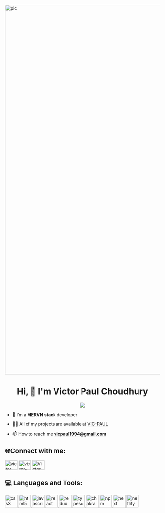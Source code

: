 <img src="https://t4.ftcdn.net/jpg/02/78/37/47/360_F_278374738_ypRn0utOVnebuhmpSrDiwkzFsdqEm0aa.jpg" alt="pic" width="1200"/>

<h1 align="center">Hi, 🙋 I'm Victor Paul Choudhury</h1>

   
<p align="center">
  <a href="https://github.com/DenverCoder1/readme-typing-svg"><img src="https://readme-typing-svg.herokuapp.com?font=Time+New+Roman&color=cyan&size=25&center=true&vCenter=true&width=600&height=100&lines=Welcome+to+my+github+profile;I+am+a+Full+Stack+Web+Developer"></a>
</p>

 - 🌱 I’m a **MERVN stack** developer

- 👨‍💻 All of my projects are available at [VIC-PAUL](https://vic-paul.github.io/)

- 📫 How to reach me **vicpaul1994@gmail.com**

 <h2 align="left">🌐Connect with me:</h2>
<p align="left">
<a href="https://twitter.com/victor__paul" target="blank"><img align="center" src="https://skillicons.dev/icons?i=twitter" alt="victor__paul" height="30" width="40" /></a>
<a href="https://linkedin.com/in/victor-paul-choudhury" target="blank"><img align="center" src="https://skillicons.dev/icons?i=linkedin" alt="victor-paul-choudhury" height="30" width="40" /></a>
<a href="https://discord.gg/Victor Paul#6459" target="blank"><img align="center" src="https://skillicons.dev/icons?i=discord" alt="Victor Paul#6459" height="30" width="40" /></a>
</p>

<h2 align="left">💻 Languages and Tools:</h2>
<p align="left"> <a href="https://www.w3schools.com/css/" target="_blank" rel="noreferrer"> <img src="https://user-images.githubusercontent.com/25181517/183898674-75a4a1b1-f960-4ea9-abcb-637170a00a75.png" alt="css3" width="40" height="40"/> </a> 
<a href="https://www.w3.org/html/" target="_blank" rel="noreferrer"> <img src="https://user-images.githubusercontent.com/25181517/192158954-f88b5814-d510-4564-b285-dff7d6400dad.png" alt="html5" width="40" height="40"/> </a>
<a href="https://developer.mozilla.org/en-US/docs/Web/JavaScript" target="_blank" rel="noreferrer"> <img src="https://user-images.githubusercontent.com/25181517/117447155-6a868a00-af3d-11eb-9cfe-245df15c9f3f.png" alt="javascript" width="40" height="40"/> </a> 
 <a href="https://reactjs.org/" target="_blank" rel="noreferrer"> <img src="https://user-images.githubusercontent.com/25181517/183897015-94a058a6-b86e-4e42-a37f-bf92061753e5.png" alt="react" width="40" height="40"/> </a> 
 <a href="https://redux.js.org" target="_blank" rel="noreferrer"> <img src="https://user-images.githubusercontent.com/25181517/187896150-cc1dcb12-d490-445c-8e4d-1275cd2388d6.png" alt="redux" width="40" height="40"/> </a>
 <a href="https://www.typescriptlang.org/" target="_blank" rel="noreferrer"> <img src="https://user-images.githubusercontent.com/25181517/183890598-19a0ac2d-e88a-4005-a8df-1ee36782fde1.png" alt="typescript" width="40" height="40"/> </a>
 <a href="https://chakra-ui.com/" target="_blank" rel="noreferrer"> <img src="https://user-images.githubusercontent.com/25181517/190887639-d0ba4ec9-ddbe-45dd-bea1-4db83846503e.png" alt="chakra" width="40" height="40"/> </a>
    <a href="https://www.npmjs.com/package/@material-ui/core" target="_blank" rel="noreferrer"> <img src="https://user-images.githubusercontent.com/25181517/121401671-49102800-c959-11eb-9f6f-74d49a5e1774.png" alt="npm" width="40" height="40"/> </a>
    <a href="https://nextjs.org/" target="_blank" rel="noreferrer"> <img src="https://skillicons.dev/icons?i=nextjs" alt="next" width="40" height="40"/> </a>
     <a href="https://www.netlify.com/" target="_blank" rel="noreferrer"> <img src="https://skillicons.dev/icons?i=netlify" alt="netlify" width="40" height="40"/> </a>
</p>


